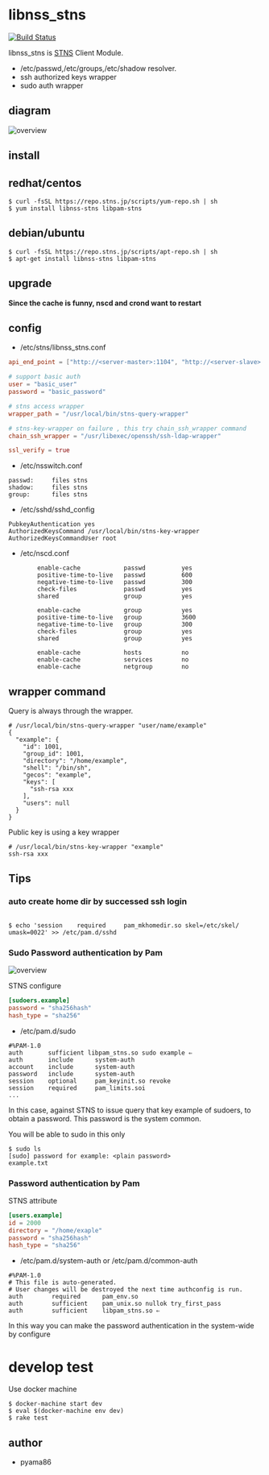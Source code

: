 # libnss_stns
[![Build Status](https://travis-ci.org/STNS/libnss_stns.svg?branch=master)](https://travis-ci.org/STNS/libnss_stns)

libnss_stns is [STNS](https://github.com/pyama86/STNS) Client Module.
* /etc/passwd,/etc/groups,/etc/shadow resolver.
* ssh authorized keys wrapper
* sudo auth wrapper

## diagram
![overview](https://cloud.githubusercontent.com/assets/8022082/14065462/37435f26-f465-11e5-9d3a-c25b81cf6ae1.png)

## install
## redhat/centos
```
$ curl -fsSL https://repo.stns.jp/scripts/yum-repo.sh | sh
$ yum install libnss-stns libpam-stns
```
## debian/ubuntu
```
$ curl -fsSL https://repo.stns.jp/scripts/apt-repo.sh | sh
$ apt-get install libnss-stns libpam-stns
```

## upgrade

__Since the cache is funny, nscd and crond want to restart__

## config
* /etc/stns/libnss_stns.conf
```toml
api_end_point = ["http://<server-master>:1104", "http://<server-slave>:1104"]

# support basic auth
user = "basic_user"
password = "basic_password"

# stns access wrapper
wrapper_path = "/usr/local/bin/stns-query-wrapper"

# stns-key-wrapper on failure , this try chain_ssh_wrapper command
chain_ssh_wrapper = "/usr/libexec/openssh/ssh-ldap-wrapper"

ssl_verify = true
```

* /etc/nsswitch.conf
```
passwd:     files stns
shadow:     files stns
group:      files stns
```

* /etc/sshd/sshd_config

```
PubkeyAuthentication yes
AuthorizedKeysCommand /usr/local/bin/stns-key-wrapper
AuthorizedKeysCommandUser root
```

* /etc/nscd.conf
```
        enable-cache            passwd          yes
        positive-time-to-live   passwd          600
        negative-time-to-live   passwd          300
        check-files             passwd          yes
        shared                  group           yes

        enable-cache            group           yes
        positive-time-to-live   group           3600
        negative-time-to-live   group           300
        check-files             group           yes
        shared                  group           yes

        enable-cache            hosts           no
        enable-cache            services        no
        enable-cache            netgroup        no
```

## wrapper command
Query is always through the wrapper.

```
# /usr/local/bin/stns-query-wrapper "user/name/example"
{
  "example": {
    "id": 1001,
    "group_id": 1001,
    "directory": "/home/example",
    "shell": "/bin/sh",
    "gecos": "example",
    "keys": [
      "ssh-rsa xxx
    ],
    "users": null
  }
}
```

Public key is using a key wrapper

```
# /usr/local/bin/stns-key-wrapper "example"
ssh-rsa xxx
```

## Tips
### auto create home dir by successed ssh login
```

$ echo 'session    required     pam_mkhomedir.so skel=/etc/skel/ umask=0022' >> /etc/pam.d/sshd

```

### Sudo Password authentication by Pam

![overview](https://cloud.githubusercontent.com/assets/8022082/14766700/e19c1ef0-0a4e-11e6-975b-1f5cbb4028c8.png)

STNS configure
```toml
[sudoers.example]
password = "sha256hash"
hash_type = "sha256"
```

* /etc/pam.d/sudo
```
#%PAM-1.0
auth       sufficient libpam_stns.so sudo example ⇐
auth       include      system-auth
account    include      system-auth
password   include      system-auth
session    optional     pam_keyinit.so revoke
session    required     pam_limits.soi
...
```
In this case, against STNS to issue query that key example of sudoers, to obtain a password.
This password is the system common.

You will be able to sudo in this only

```
$ sudo ls
[sudo] password for example: <plain password>
example.txt
```

### Password authentication by Pam
STNS attribute
```toml
[users.example]
id = 2000
directory = "/home/exaple"
password = "sha256hash"
hash_type = "sha256"
```

* /etc/pam.d/system-auth or /etc/pam.d/common-auth

```
#%PAM-1.0
# This file is auto-generated.
# User changes will be destroyed the next time authconfig is run.
auth        required      pam_env.so
auth        sufficient    pam_unix.so nullok try_first_pass
auth        sufficient    libpam_stns.so ⇐
```

In this way you can make the password authentication in the system-wide by configure

# develop test
Use docker machine

```
$ docker-machine start dev
$ eval $(docker-machine env dev)
$ rake test
```

## author
* pyama86
